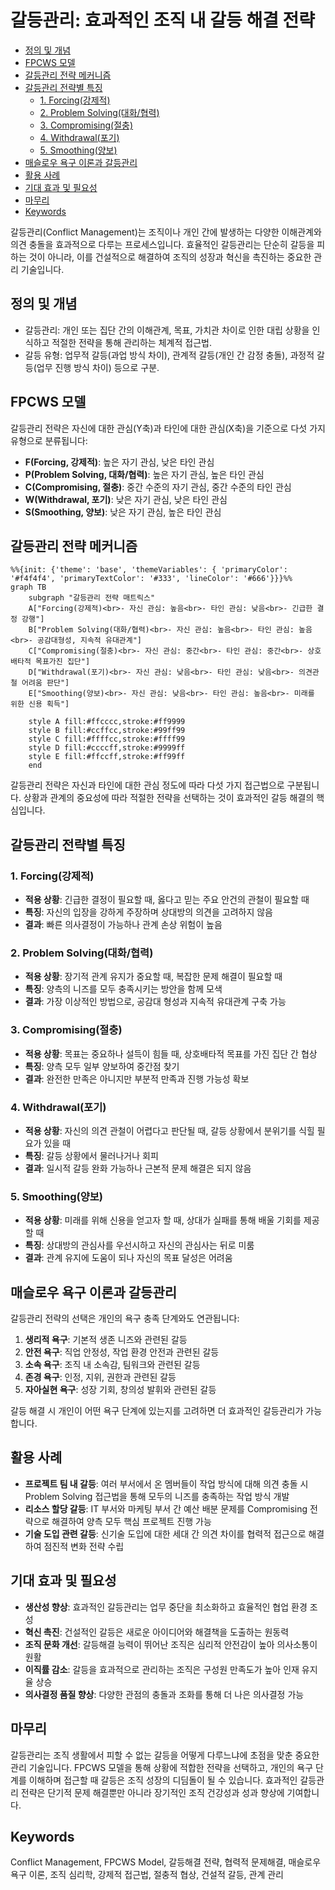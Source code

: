 # 갈등관리: 효과적인 조직 내 갈등 해결 전략

<!-- mtoc-start -->

- [정의 및 개념](#정의-및-개념)
- [FPCWS 모델](#fpcws-모델)
- [갈등관리 전략 메커니즘](#갈등관리-전략-메커니즘)
- [갈등관리 전략별 특징](#갈등관리-전략별-특징)
  - [1. Forcing(강제적)](#1-forcing강제적)
  - [2. Problem Solving(대화/협력)](#2-problem-solving대화협력)
  - [3. Compromising(절충)](#3-compromising절충)
  - [4. Withdrawal(포기)](#4-withdrawal포기)
  - [5. Smoothing(양보)](#5-smoothing양보)
- [매슬로우 욕구 이론과 갈등관리](#매슬로우-욕구-이론과-갈등관리)
- [활용 사례](#활용-사례)
- [기대 효과 및 필요성](#기대-효과-및-필요성)
- [마무리](#마무리)
- [Keywords](#keywords)

<!-- mtoc-end -->

갈등관리(Conflict Management)는 조직이나 개인 간에 발생하는 다양한 이해관계와 의견 충돌을 효과적으로 다루는 프로세스입니다. 효율적인 갈등관리는 단순히 갈등을 피하는 것이 아니라, 이를 건설적으로 해결하여 조직의 성장과 혁신을 촉진하는 중요한 관리 기술입니다.

## 정의 및 개념

- 갈등관리: 개인 또는 집단 간의 이해관계, 목표, 가치관 차이로 인한 대립 상황을 인식하고 적절한 전략을 통해 관리하는 체계적 접근법.
- 갈등 유형: 업무적 갈등(과업 방식 차이), 관계적 갈등(개인 간 감정 충돌), 과정적 갈등(업무 진행 방식 차이) 등으로 구분.

## FPCWS 모델

갈등관리 전략은 자신에 대한 관심(Y축)과 타인에 대한 관심(X축)을 기준으로 다섯 가지 유형으로 분류됩니다:

- **F(Forcing, 강제적)**: 높은 자기 관심, 낮은 타인 관심
- **P(Problem Solving, 대화/협력)**: 높은 자기 관심, 높은 타인 관심
- **C(Compromising, 절충)**: 중간 수준의 자기 관심, 중간 수준의 타인 관심
- **W(Withdrawal, 포기)**: 낮은 자기 관심, 낮은 타인 관심
- **S(Smoothing, 양보)**: 낮은 자기 관심, 높은 타인 관심

## 갈등관리 전략 메커니즘

```mermaid
%%{init: {'theme': 'base', 'themeVariables': { 'primaryColor': '#f4f4f4', 'primaryTextColor': '#333', 'lineColor': '#666'}}}%%
graph TB
    subgraph "갈등관리 전략 매트릭스"
    A["Forcing(강제적)<br>- 자신 관심: 높음<br>- 타인 관심: 낮음<br>- 긴급한 결정 강행"]
    B["Problem Solving(대화/협력)<br>- 자신 관심: 높음<br>- 타인 관심: 높음<br>- 공감대형성, 지속적 유대관계"]
    C["Compromising(절충)<br>- 자신 관심: 중간<br>- 타인 관심: 중간<br>- 상호배타적 목표가진 집단"]
    D["Withdrawal(포기)<br>- 자신 관심: 낮음<br>- 타인 관심: 낮음<br>- 의견관철 어려움 판단"]
    E["Smoothing(양보)<br>- 자신 관심: 낮음<br>- 타인 관심: 높음<br>- 미래를 위한 신용 획득"]

    style A fill:#ffcccc,stroke:#ff9999
    style B fill:#ccffcc,stroke:#99ff99
    style C fill:#ffffcc,stroke:#ffff99
    style D fill:#ccccff,stroke:#9999ff
    style E fill:#ffccff,stroke:#ff99ff
    end
```

갈등관리 전략은 자신과 타인에 대한 관심 정도에 따라 다섯 가지 접근법으로 구분됩니다. 상황과 관계의 중요성에 따라 적절한 전략을 선택하는 것이 효과적인 갈등 해결의 핵심입니다.

## 갈등관리 전략별 특징

### 1. Forcing(강제적)

- **적용 상황**: 긴급한 결정이 필요할 때, 옳다고 믿는 주요 안건의 관철이 필요할 때
- **특징**: 자신의 입장을 강하게 주장하며 상대방의 의견을 고려하지 않음
- **결과**: 빠른 의사결정이 가능하나 관계 손상 위험이 높음

### 2. Problem Solving(대화/협력)

- **적용 상황**: 장기적 관계 유지가 중요할 때, 복잡한 문제 해결이 필요할 때
- **특징**: 양측의 니즈를 모두 충족시키는 방안을 함께 모색
- **결과**: 가장 이상적인 방법으로, 공감대 형성과 지속적 유대관계 구축 가능

### 3. Compromising(절충)

- **적용 상황**: 목표는 중요하나 설득이 힘들 때, 상호배타적 목표를 가진 집단 간 협상
- **특징**: 양측 모두 일부 양보하여 중간점 찾기
- **결과**: 완전한 만족은 아니지만 부분적 만족과 진행 가능성 확보

### 4. Withdrawal(포기)

- **적용 상황**: 자신의 의견 관철이 어렵다고 판단될 때, 갈등 상황에서 분위기를 식힐 필요가 있을 때
- **특징**: 갈등 상황에서 물러나거나 회피
- **결과**: 일시적 갈등 완화 가능하나 근본적 문제 해결은 되지 않음

### 5. Smoothing(양보)

- **적용 상황**: 미래를 위해 신용을 얻고자 할 때, 상대가 실패를 통해 배울 기회를 제공할 때
- **특징**: 상대방의 관심사를 우선시하고 자신의 관심사는 뒤로 미룸
- **결과**: 관계 유지에 도움이 되나 자신의 목표 달성은 어려움

## 매슬로우 욕구 이론과 갈등관리

갈등관리 전략의 선택은 개인의 욕구 충족 단계와도 연관됩니다:

1. **생리적 욕구**: 기본적 생존 니즈와 관련된 갈등
2. **안전 욕구**: 직업 안정성, 작업 환경 안전과 관련된 갈등
3. **소속 욕구**: 조직 내 소속감, 팀워크와 관련된 갈등
4. **존경 욕구**: 인정, 지위, 권한과 관련된 갈등
5. **자아실현 욕구**: 성장 기회, 창의성 발휘와 관련된 갈등

갈등 해결 시 개인이 어떤 욕구 단계에 있는지를 고려하면 더 효과적인 갈등관리가 가능합니다.

## 활용 사례

- **프로젝트 팀 내 갈등**: 여러 부서에서 온 멤버들이 작업 방식에 대해 의견 충돌 시 Problem Solving 접근법을 통해 모두의 니즈를 충족하는 작업 방식 개발
- **리소스 할당 갈등**: IT 부서와 마케팅 부서 간 예산 배분 문제를 Compromising 전략으로 해결하여 양측 모두 핵심 프로젝트 진행 가능
- **기술 도입 관련 갈등**: 신기술 도입에 대한 세대 간 의견 차이를 협력적 접근으로 해결하여 점진적 변화 전략 수립

## 기대 효과 및 필요성

- **생산성 향상**: 효과적인 갈등관리는 업무 중단을 최소화하고 효율적인 협업 환경 조성
- **혁신 촉진**: 건설적인 갈등은 새로운 아이디어와 해결책을 도출하는 원동력
- **조직 문화 개선**: 갈등해결 능력이 뛰어난 조직은 심리적 안전감이 높아 의사소통이 원활
- **이직률 감소**: 갈등을 효과적으로 관리하는 조직은 구성원 만족도가 높아 인재 유지율 상승
- **의사결정 품질 향상**: 다양한 관점의 충돌과 조화를 통해 더 나은 의사결정 가능

## 마무리

갈등관리는 조직 생활에서 피할 수 없는 갈등을 어떻게 다루느냐에 초점을 맞춘 중요한 관리 기술입니다. FPCWS 모델을 통해 상황에 적합한 전략을 선택하고, 개인의 욕구 단계를 이해하며 접근할 때 갈등은 조직 성장의 디딤돌이 될 수 있습니다. 효과적인 갈등관리 전략은 단기적 문제 해결뿐만 아니라 장기적인 조직 건강성과 성과 향상에 기여합니다.

## Keywords

Conflict Management, FPCWS Model, 갈등해결 전략, 협력적 문제해결, 매슬로우 욕구 이론, 조직 심리학, 강제적 접근법, 절충적 협상, 건설적 갈등, 관계 관리
